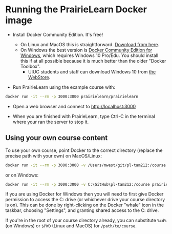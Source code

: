# Running the PrairieLearn Docker image

* Install Docker Community Edition. It's free!
    * On Linux and MacOS this is straightforward. [Download from here](https://store.docker.com/search?type=edition&offering=community).
    * On Windows the best version is [Docker Community Edition for Windows](https://store.docker.com/editions/community/docker-ce-desktop-windows), which requires Windows 10 Pro/Edu. You should install this if at all possible because it is much better than the older "Docker Toolbox".
        * UIUC students and staff can download Windows 10 from [the WebStore](https://webstore.illinois.edu/).

* Run PrairieLearn using the example course with:

```sh
docker run -it --rm -p 3000:3000 prairielearn/prairielearn
```

* Open a web browser and connect to [http://localhost:3000](http://localhost:3000)

* When you are finished with PrairieLearn, type Ctrl-C in the terminal where your ran the server to stop it.

## Using your own course content

To use your own course, point Docker to the correct directory (replace the precise path with your own) on MacOS/Linux:

```sh
docker run -it --rm -p 3000:3000 -v /Users/mwest/git/pl-tam212:/course prairielearn/prairielearn
```

or on Windows:

```sh
docker run -it --rm -p 3000:3000 -v C:\GitHub\pl-tam212:/course prairielearn/prairielearn
```

If you are using Docker for Windows then you will need to first give Docker permission to access the C: drive (or whichever drive your course directory is on). This can be done by right-clicking on the Docker "whale" icon in the taskbar, choosing "Settings", and granting shared access to the C: drive.

If you're in the root of your course directory already, you can substitute `%cd%` (on Windows) or `$PWD` (Linux and MacOS) for `/path/to/course`.
